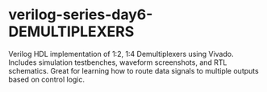 # verilog-series-day6-DEMULTIPLEXERS
Verilog HDL implementation of 1:2, 1:4 Demultiplexers using Vivado. Includes simulation testbenches, waveform screenshots, and RTL schematics. Great for learning how to route data signals to multiple outputs based on control logic.
